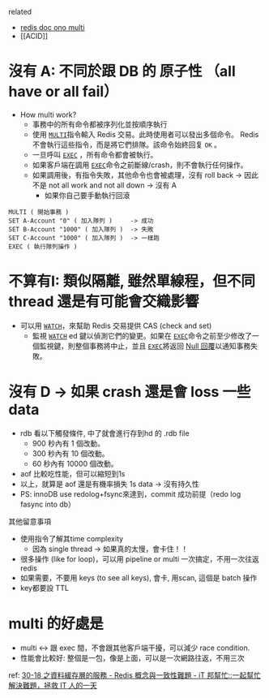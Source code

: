related
- [redis doc ono multi](https://redis.io/docs/latest/develop/interact/transactions/#usage)
- [[ACID]]


# 沒有 A: 不同於跟 DB 的 原子性 （all have or all fail）
- How multi work?
	- 事務中的所有命令都被序列化並按順序執行
	- 使用 [`MULTI`](https://redis.io/docs/latest/commands/multi/)指令輸入 Redis 交易。此時使用者可以發出多個命令。 Redis 不會執行這些指令，而是將它們排隊。該命令始終回复 `OK` 。
	- 一旦呼叫 [`EXEC`](https://redis.io/docs/latest/commands/exec/) ，所有命令都會被執行。
	- 如果客戶端在調用 [`EXEC`](https://redis.io/docs/latest/commands/exec/)命令之前斷線/crash，則不會執行任何操作。
	- 如果調用後，有指令失敗，其他命令也會被處理，沒有 roll back -> 因此不是 not all work and not all down -> 沒有 A
		- 如果你自己要手動執行回滾

```
MULTI ( 開始事務 )
SET A-Account "0" ( 加入隊列 )     -> 成功
SET B-Account "1000" ( 加入隊列 )  -> 失敗
SET C-Account "1000" ( 加入隊列 )  -> 一樣跑
EXEC ( 執行隊列操作 )
```


# 不算有I: 類似隔離, 雖然單線程，但不同 thread 還是有可能會交織影響
- 可以用 [`WATCH`](https://redis.io/docs/latest/commands/watch/)，來幫助 Redis 交易提供 CAS (check and set)
	- 監視 [`WATCH`](https://redis.io/docs/latest/commands/watch/) ed 鍵以偵測它們的變更。如果在 [`EXEC`](https://redis.io/docs/latest/commands/exec/)命令之前至少修改了一個監視鍵，則整個事務將中止，並且 [`EXEC`](https://redis.io/docs/latest/commands/exec/)將返回 [Null 回覆](https://redis.io/docs/latest/develop/reference/protocol-spec/#nil-reply)以通知事務失敗。



# 沒有 D -> 如果 crash 還是會 loss 一些 data
- rdb 看以下觸發條件, 中了就會進行存到hd 的 .rdb file
	- 900 秒內有 1 個改動。
	- 300 秒內有 10 個改動。
	- 60 秒內有 10000 個改動。
- aof 比較吃性能，但可以縮短到1s
- 以上，就算是 aof 還是有機率損失 1s data → 沒有持久性
- PS: innoDB use redolog+fsync來達到，commit 成功前提（redo log fasync into db）


其他留意事項
- 使用指令了解其time complexity
    - 因為 single thread → 如果真的太慢，會卡住！！
- 很多操作 (like for loop)，可以用 pipeline or multi 一次搞定，不用一次往返 redis
- 如果需要，不要用 keys (to see all keys), 會卡, 用scan, 這個是 batch 操作
- key都要設 TTL



# multi 的好處是
- multi <-> 跟 exec 間，不會跟其他客戶端干擾，可以減少 race condition.
- 性能會比較好: 整個是一包，像是上面，可以是一次網路往返，不用三次



ref:
[30-18 之資料緩存層的服務 - Redis 概念與一致性難題 - iT 邦幫忙::一起幫忙解決難題，拯救 IT 人的一天](https://ithelp.ithome.com.tw/articles/10224221)
